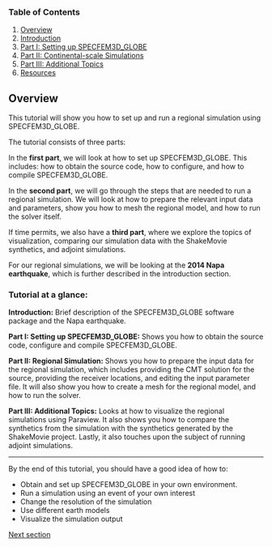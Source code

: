 
### Table of Contents
1. [Overview](/index.md)
2. [Introduction](/intro_specfem.md)
3. [Part I: Setting up SPECFEM3D_GLOBE](/getting_started.md)
4. [Part II: Continental-scale Simulations](/prep_data.md)
5. [Part III: Additional Topics](/partIII.md)
6. [Resources](resources.md)


## Overview

This tutorial will show you how to set up and run a regional simulation using
SPECFEM3D_GLOBE.

The tutorial consists of three parts:

In the **first part**, we will look at how to set up SPECFEM3D_GLOBE. 
This includes: how to obtain the source code, how to configure, and how to 
compile SPECFEM3D_GLOBE.

In the **second part**, we will go through the steps that are needed to run
a regional simulation. We will look at how to prepare the relevant input 
data and parameters, show you how to mesh the regional model, and how to 
run the solver itself.

If time permits, we also have a **third part**, where we explore the topics 
of visualization, comparing our simulation data with the ShakeMovie 
synthetics, and adjoint simulations.

For our regional simulations, we will be looking at the **2014 Napa
earthquake**, which is further described in the introduction section.


### Tutorial at a glance:

**Introduction:** Brief description of the SPECFEM3D_GLOBE software package and the Napa
earthquake.

**Part I: Setting up SPECFEM3D_GLOBE:** Shows you how to obtain the source
code, configure and compile SPECFEM3D_GLOBE.

**Part II: Regional Simulation:** Shows you how to prepare the input data for
the regional simulation, which includes providing the CMT solution for the
source, providing the receiver locations, and editing the input parameter file.
It will also show you how to create a mesh for the regional model, and how to
run the solver.

**Part III: Additional Topics:** Looks at how to visualize the regional
simulations using Paraview. It also shows you how to compare the synthetics
from the simulation with the synthetics generated by the ShakeMovie project.
Lastly, it also touches upon the subject of running adjoint simulations.

---

By the end of this tutorial, you should have a good idea of how to:
* Obtain and set up SPECFEM3D_GLOBE in your own environment.
* Run a simulation using an event of your own interest
* Change the resolution of the simulation
* Use different earth models
* Visualize the simulation output


[Next section](/intro_specfem.md)
